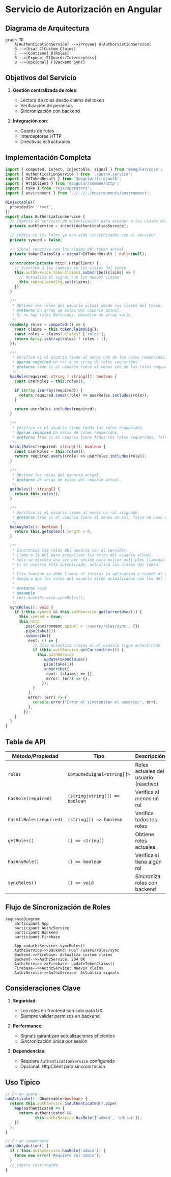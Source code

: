 # Servicio de Autorización en Angular

## Diagrama de Arquitectura

```mermaid
graph TD
    A[AuthenticationService] -->|Provee| B[AuthorizationService]
    B -->|Usa| C[Custom Claims]
    C -->|Contiene| D[Roles]
    B -->|Expone| E[Guards/Interceptors]
    B -->|Opcional| F[Backend Sync]
```

## Objetivos del Servicio

1. **Gestión centralizada de roles**:
   - Lectura de roles desde claims del token
   - Verificación de permisos
   - Sincronización con backend

2. **Integración con**:
   - Guards de rutas
   - Interceptores HTTP
   - Directivas estructurales

## Implementación Completa

```ts
import { computed, inject, Injectable, signal } from '@angular/core';
import { AuthenticationService } from './authn.service';
import { IdTokenResult } from '@angular/fire/auth';
import { HttpClient } from '@angular/common/http';
import { take } from 'rxjs/operators';
import { environment } from '../../../environments/environment';

@Injectable({
  providedIn: 'root',
})
export class AuthorizationService {
  // Inyecta el servicio de autenticación para acceder a los claims del token
  private authService = inject(AuthenticationService);

  // Indica si los roles ya han sido sincronizados con el servidor
  private synced = false;

  // Signal reactivo con los claims del token actual
  private tokenClaimsSig = signal<IdTokenResult | null>(null);

  constructor(private http: HttpClient) {
    // Suscribe a los cambios en los claims del token
    this.authService.tokenClaims$.subscribe((claims) => {
      // Actualiza el signal con los nuevos claims
      this.tokenClaimsSig.set(claims);
    });
  }

  /**
   * Obtiene los roles del usuario actual desde los claims del token.
   * @returns Un array de roles del usuario actual.
   * Si no hay roles definidos, devuelve un array vacío.
   */
  readonly roles = computed(() => {
    const claims = this.tokenClaimsSig();
    const roles = claims?.claims?.['roles'];
    return Array.isArray(roles) ? roles : [];
  });

  /**
   * Verifica si el usuario tiene al menos uno de los roles requeridos.
   * @param required Un rol o un array de roles requeridos.
   * @returns true si el usuario tiene al menos uno de los roles requeridos, false en caso contrario.
   */
  hasRole(required: string | string[]): boolean {
    const userRoles = this.roles();

    if (Array.isArray(required)) {
      return required.some((role) => userRoles.includes(role));
    }

    return userRoles.includes(required);
  }

  /**
   * Verifica si el usuario tiene todos los roles requeridos.
   * @param required Un array de roles requeridos.
   * @returns true si el usuario tiene todos los roles requeridos, false en caso contrario.
   */
  hasAllRoles(required: string[]): boolean {
    const userRoles = this.roles();
    return required.every((role) => userRoles.includes(role));
  }

  /**
   * Obtiene los roles del usuario actual.
   * @returns Un array de roles del usuario actual.
   */
  getRoles(): string[] {
    return this.roles();
  }

  /**
   * Verifica si el usuario tiene al menos un rol asignado.
   * @returns true si el usuario tiene al menos un rol, false en caso contrario.
   */
  hasAnyRole(): boolean {
    return this.getRoles().length > 0;
  }

  /**
   * Sincroniza los roles del usuario con el servidor.
   * Llama a la API para actualizar los roles del usuario actual.
   * Solo se ejecuta una vez por sesión para evitar múltiples llamadas innecesarias.
   * Si el usuario está autenticado, actualiza los claims del token.
   *
   * Esta función se debe llamar al iniciar la aplicación o cuando el usuario inicia sesión.
   * Asegura que los roles del usuario estén actualizados con los del servidor.
   *
   * @returns void
   * @example
   * this.authzService.syncRoles();
   */
  syncRoles(): void {
    if (!this.synced && this.authService.getCurrentUser()) {
      this.synced = true;
      this.http
        .post(environment.apiUrl + '/users/roles/sync', {})
        .pipe(take(1))
        .subscribe({
          next: () => {
            // Solo actualiza claims si el usuario sigue autenticado
            if (this.authService.getCurrentUser()) {
              this.authService
                .updateTokenClaims()
                .pipe(take(1))
                .subscribe({
                  next: (claims) => {},
                  error: (err) => {},
                });
            }
          },
          error: (err) => {
            console.error('Error al sincronizar el usuario:', err);
          },
        });
    }
  }
}
```

## Tabla de API 

| Método/Propiedad        | Tipo                            | Descripción                           |
| ----------------------- | ------------------------------- | ------------------------------------- |
| `roles`                 | `ComputedSignal<string[]>`      | Roles actuales del usuario (reactivo) |
| `hasRole(required)`     | `(string\|string[]) => boolean` | Verifica al menos un rol              |
| `hasAllRoles(required)` | `(string[]) => boolean`         | Verifica todos los roles              |
| `getRoles()`            | `() => string[]`                | Obtiene roles actuales                |
| `hasAnyRole()`          | `() => boolean`                 | Verifica si tiene algún rol           |
| `syncRoles()`           | `() => void`                    | Sincroniza roles con backend          |

## Flujo de Sincronización de Roles

```mermaid
sequenceDiagram
    participant App
    participant AuthzService
    participant Backend
    participant Firebase
    
    App->>AuthzService: syncRoles()
    AuthzService->>Backend: POST /users/roles/sync
    Backend->>Firebase: Actualiza custom claims
    Backend-->>AuthzService: 204 OK
    AuthzService->>Firebase: updateTokenClaims()
    Firebase-->>AuthzService: Nuevos claims
    AuthzService->>AuthzService: Actualiza signals
```

## Consideraciones Clave

1. **Seguridad**:
   - Los roles en frontend son solo para UX
   - Siempre validar permisos en backend

2. **Performance**:
   - Signals garantizan actualizaciones eficientes
   - Sincronización única por sesión

3. **Dependencias**:
   - Requiere `AuthenticationService` configurado
   - Opcional: HttpClient para sincronización

## Uso Típico

```ts
// En un guard
canActivate(): Observable<boolean> {
  return this.authService.isAuthenticated().pipe(
    map(authenticated => {
      return authenticated && 
             this.authzService.hasRole(['admin', 'editor']);
    })
  );
}

// En un componente
adminOnlyAction() {
  if (!this.authzService.hasRole('admin')) {
    throw new Error('Requiere rol admin');
  }
  // Lógica restringida
}
```
